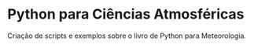 # Python para Ciências Atmosféricas
Criação de scripts e exemplos sobre o livro de Python para Meteorologia.
